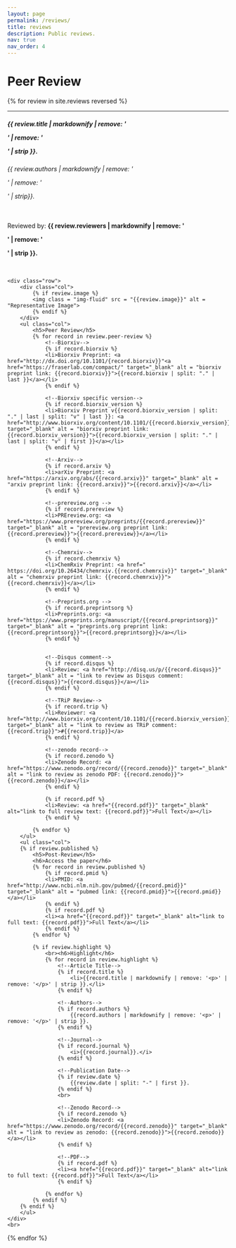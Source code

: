 ```yaml
---
layout: page
permalink: /reviews/
title: reviews
description: Public reviews.
nav: true
nav_order: 4
---
```


<h1>Peer Review</h1>
<div class="container-fluid">

{% for review in site.reviews reversed %}
	<hr>
	<div class="row" >
	<div><h5>{{ review.title | markdownify | remove: '<p>' | remove: '</p>' | strip }}.<br></h5>
	<h6>{{ review.authors | markdownify | remove: '<p>' | remove: '</p>' | strip}}.</h6><br>
	Reviewed by: <strong>{{ review.reviewers | markdownify | remove: '<p>' | remove: '</p>' | strip }}.</strong><br><br>
	</div>
	<br>
	</div>

	<div class="row">
		<div class="col">
			{% if review.image %}
			<img class = "img-fluid" src = "{{review.image}}" alt = "Representative Image">
			{% endif %}
		</div>
		<ul class="col">
			<h5>Peer Review</h5>
			{% for record in review.peer-review %}
				<!--Biorxiv-->
				{% if record.biorxiv %}
				<li>Biorxiv Preprint: <a href="http://dx.doi.org/10.1101/{record.biorxiv}}"<a href="https://fraserlab.com/compact/" target="_blank" alt = "biorxiv preprint link: {{record.biorxiv}}">{{record.biorxiv | split: "." | last }}</a></li>
				{% endif %}

				<!--Biorxiv specific version-->
				{% if record.biorxiv_version %}
				<li>Biorxiv Preprint v{{record.biorxiv_version | split: "." | last | split: "v" | last }}: <a href="http://www.biorxiv.org/content/10.1101/{{record.biorxiv_version}}" target="_blank" alt = "biorxiv preprint link: {{record.biorxiv_version}}">{{record.biorxiv_version | split: "." | last | split: "v" | first }}</a></li>
				{% endif %}

				<!--Arxiv-->
				{% if record.arxiv %}
				<li>arXiv Preprint: <a href="https://arxiv.org/abs/{{record.arxiv}}" target="_blank" alt = "arxiv preprint link: {{record.arxiv}}">{{record.arxiv}}</a></li>
				{% endif %}

				<!--prereview.org -->
				{% if record.prereview %}
				<li>PREreview.org: <a href="https://www.prereview.org/preprints/{{record.prereview}}" target="_blank" alt = "prereview.org preprint link: {{record.prereview}}">{{record.prereview}}</a></li>
				{% endif %}

				<!--Chemrxiv-->
				{% if record.chemrxiv %}
				<li>ChemRxiv Preprint: <a href=" https://doi.org/10.26434/chemrxiv.{{record.chemrxiv}}" target="_blank" alt = "chemrxiv preprint link: {{record.chemrxiv}}">{{record.chemrxiv}}</a></li>
				{% endif %}

				<!--Preprints.org -->
				{% if record.preprintsorg %}
				<li>Preprints.org: <a href="https://www.preprints.org/manuscript/{{record.preprintsorg}}" target="_blank" alt = "preprints.org preprint link: {{record.preprintsorg}}">{{record.preprintsorg}}</a></li>
				{% endif %}


				<!--Disqus comment-->
				{% if record.disqus %}
				<li>Review: <a href="http://disq.us/p/{{record.disqus}}" target="_blank" alt = "link to review as Disqus comment: {{record.disqus}}">{{record.disqus}}</a></li>
				{% endif %}

				<!--TRiP Review-->
				{% if record.trip %}
				<li>Reviewer: <a href="http://www.biorxiv.org/content/10.1101/{{record.biorxiv_version}}#review" target="_blank" alt = "link to review as TRiP comment: {{record.trip}}">#{{record.trip}}</a>
				{% endif %}

				<!--zenodo record-->
				{% if record.zenodo %}
				<li>Zenodo Record: <a href="https://www.zenodo.org/record/{{record.zenodo}}" target="_blank" alt = "link to review as zenodo PDF: {{record.zenodo}}">{{record.zenodo}}</a></li>
				{% endif %}

				{% if record.pdf %}
				<li>Review: <a href="{{record.pdf}}" target="_blank" alt="link to full review text: {{record.pdf}}">Full Text</a></li>
				{% endif %}

			{% endfor %}
		</ul>
		<ul class="col">
		{% if review.published %}
			<h5>Post-Review</h5>
			<h6>Access the paper</h6>
			{% for record in review.published %}
				{% if record.pmid %}
				<li>PMID: <a href="http://www.ncbi.nlm.nih.gov/pubmed/{{record.pmid}}" target="_blank" alt = "pubmed link: {{record.pmid}}">{{record.pmid}}</a></li>
				{% endif %}
				{% if record.pdf %}
				<li><a href="{{record.pdf}}" target="_blank" alt="link to full text: {{record.pdf}}">Full Text</a></li>
				{% endif %}
			{% endfor %}

			{% if review.highlight %}
				<br><h6>Highlight</h6>
				{% for record in review.highlight %}
					<!--Article Title-->
					{% if record.title %}
						<li>{{record.title | markdownify | remove: '<p>' | remove: '</p>' | strip }}.</li>
					{% endif %}

					<!--Authors-->
					{% if record.authors %}
						{{record.authors | markdownify | remove: '<p>' | remove: '</p>' | strip }}.
					{% endif %}

					<!--Journal-->
					{% if record.journal %}
						<i>{{record.journal}}.</i>
					{% endif %}

					<!--Publication Date-->
					{% if review.date %}
						{{review.date | split: "-" | first }}.
					{% endif %}
					<br>

					<!--Zenodo Record-->
					{% if record.zenodo %}
					<li>Zenodo Record: <a href="https://www.zenodo.org/record/{{record.zenodo}}" target="_blank" alt = "link to review as zenodo: {{record.zenodo}}">{{record.zenodo}}</a></li>
					{% endif %}

					<!--PDF-->
					{% if record.pdf %}
					<li><a href="{{record.pdf}}" target="_blank" alt="link to full text: {{record.pdf}}">Full Text</a></li>
					{% endif %}

				{% endfor %}
			{% endif %}
		{% endif %}
		</ul>
	</div>
	<br>
{% endfor %}
</div>
